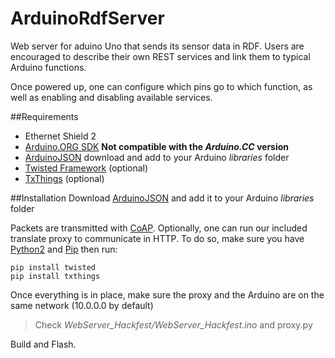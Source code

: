 # ArduinoRdfServer
Web server for aduino Uno that sends its sensor data in RDF. Users are encouraged to describe their own REST services and link them to typical Arduino functions.

Once powered up, one can configure which pins go to which function, as well as enabling and disabling available services.

##Requirements
* Ethernet Shield 2
* [Arduino.ORG SDK](http://www.arduino.org/downloads) **Not compatible with the _Arduino.CC_ version**
* [ArduinoJSON](https://github.com/bblanchon/ArduinoJson) download and add to your Arduino _libraries_ folder
* [Twisted Framework](http://twistedmatrix.com/trac/) (optional)
* [TxThings](https://github.com/mwasilak/txThings) (optional)

##Installation
Download [ArduinoJSON](https://github.com/bblanchon/ArduinoJson) and add it to your Arduino _libraries_ folder

Packets are transmitted with [CoAP](tools.ietf.org/html/rfc7252).
Optionally, one can run our included translate proxy to communicate in HTTP.
To do so, make sure you have [Python2](https://www.python.org/) and [Pip](https://pypi.python.org/pypi/pip) then run:
```
pip install twisted
pip install txthings
```
Once everything is in place, make sure the proxy and the Arduino are on the same network (10.0.0.0 by default)
> Check _WebServer_Hackfest/WebServer_Hackfest.ino_ and proxy.py

Build and Flash.


